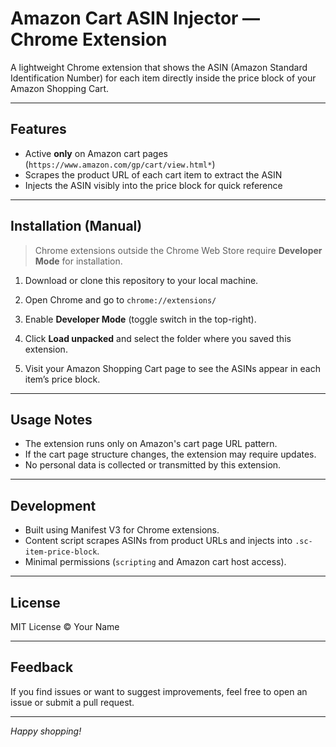 # Amazon Cart ASIN Injector — Chrome Extension

A lightweight Chrome extension that shows the ASIN (Amazon Standard Identification Number) for each item directly inside the price block of your Amazon Shopping Cart.

---

## Features

- Active **only** on Amazon cart pages (`https://www.amazon.com/gp/cart/view.html*`)
- Scrapes the product URL of each cart item to extract the ASIN
- Injects the ASIN visibly into the price block for quick reference

---

## Installation (Manual)

> Chrome extensions outside the Chrome Web Store require **Developer Mode** for installation.

1. Download or clone this repository to your local machine.

2. Open Chrome and go to `chrome://extensions/`

3. Enable **Developer Mode** (toggle switch in the top-right).

4. Click **Load unpacked** and select the folder where you saved this extension.

5. Visit your Amazon Shopping Cart page to see the ASINs appear in each item’s price block.

---

## Usage Notes

- The extension runs only on Amazon's cart page URL pattern.
- If the cart page structure changes, the extension may require updates.
- No personal data is collected or transmitted by this extension.

---

## Development

- Built using Manifest V3 for Chrome extensions.
- Content script scrapes ASINs from product URLs and injects into `.sc-item-price-block`.
- Minimal permissions (`scripting` and Amazon cart host access).

---

## License

MIT License © Your Name

---

## Feedback

If you find issues or want to suggest improvements, feel free to open an issue or submit a pull request.

---

*Happy shopping!*
